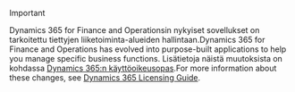 > [!IMPORTANT]
> <span data-ttu-id="27477-101">Dynamics 365 for Finance and Operationsin nykyiset sovellukset on tarkoitettu tiettyjen liiketoiminta-alueiden hallintaan.</span><span class="sxs-lookup"><span data-stu-id="27477-101">Dynamics 365 for Finance and Operations has evolved into purpose-built applications to help you manage specific business functions.</span></span> <span data-ttu-id="27477-102">Lisätietoja näistä muutoksista on kohdassa [Dynamics 365:n käyttöoikeusopas](https://mbs.microsoft.com/Files/public/365/Dynamics365LicensingGuide.pdf).</span><span class="sxs-lookup"><span data-stu-id="27477-102">For more information about these changes, see [Dynamics 365 Licensing Guide](https://mbs.microsoft.com/Files/public/365/Dynamics365LicensingGuide.pdf).</span></span>
 
